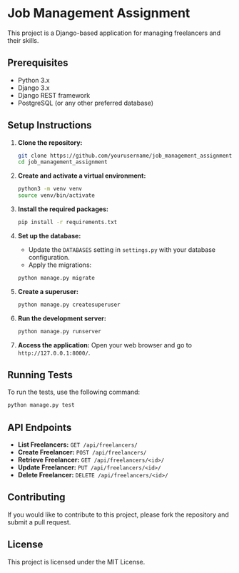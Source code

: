 # Job Management Assignment

This project is a Django-based application for managing freelancers and their skills.

## Prerequisites

- Python 3.x
- Django 3.x
- Django REST framework
- PostgreSQL (or any other preferred database)

## Setup Instructions

1. **Clone the repository:**

   ```bash
   git clone https://github.com/yourusername/job_management_assignment.git
   cd job_management_assignment
   ```

2. **Create and activate a virtual environment:**

   ```bash
   python3 -m venv venv
   source venv/bin/activate
   ```

3. **Install the required packages:**

   ```bash
   pip install -r requirements.txt
   ```

4. **Set up the database:**

   - Update the `DATABASES` setting in `settings.py` with your database configuration.
   - Apply the migrations:

   ```bash
   python manage.py migrate
   ```

5. **Create a superuser:**

   ```bash
   python manage.py createsuperuser
   ```

6. **Run the development server:**

   ```bash
   python manage.py runserver
   ```

7. **Access the application:**
   Open your web browser and go to `http://127.0.0.1:8000/`.

## Running Tests

To run the tests, use the following command:

```bash
python manage.py test
```

## API Endpoints

- **List Freelancers:** `GET /api/freelancers/`
- **Create Freelancer:** `POST /api/freelancers/`
- **Retrieve Freelancer:** `GET /api/freelancers/<id>/`
- **Update Freelancer:** `PUT /api/freelancers/<id>/`
- **Delete Freelancer:** `DELETE /api/freelancers/<id>/`

## Contributing

If you would like to contribute to this project, please fork the repository and submit a pull request.

## License

This project is licensed under the MIT License.
